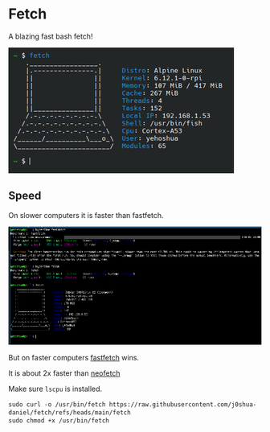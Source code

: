 # Fetch
A blazing fast bash fetch!

![alt text](https://github.com/j0shua-daniel/images/blob/main/2024-12-29_15-01.png)

## Speed

On slower computers it is faster than fastfetch.

![img](https://github.com/j0shua-daniel/images/blob/main/fetch.png?raw=true)

But on faster computers [fastfetch](https://github.com/fastfetch-cli/fastfetch) wins.

It is about 2x faster than [neofetch](https://github.com/dylanaraps/neofetch)

Make sure `lscpu` is installed.

```
sudo curl -o /usr/bin/fetch https://raw.githubusercontent.com/j0shua-daniel/fetch/refs/heads/main/fetch
sudo chmod +x /usr/bin/fetch
```

